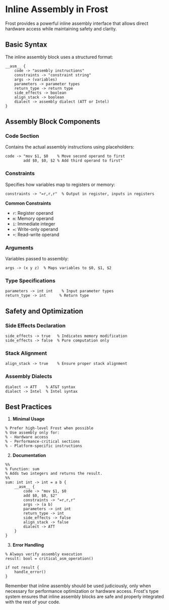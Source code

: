# Inline Assembly in Frost

Frost provides a powerful inline assembly interface that allows direct hardware
access while maintaining safety and clarity.

## Basic Syntax

The inline assembly block uses a structured format:

```frost
__asm__ {
    code -> "assembly instructions"
    constraints -> "constraint string"
    args -> (variables)
    parameters -> parameter types
    return_type -> return type
    side_effects -> boolean
    align_stack -> boolean
    dialect -> assembly dialect (ATT or Intel)
}
```

## Assembly Block Components

### Code Section

Contains the actual assembly instructions using placeholders:

```frost
code -> "mov $1, $0    % Move second operand to first
        add $0, $0, $2 % Add third operand to first"
```

### Constraints

Specifies how variables map to registers or memory:

```frost
constraints -> "=r,r,r"  % Output in register, inputs in registers
```

**Common Constraints**

- `r`: Register operand
- `m`: Memory operand
- `i`: Immediate integer
- `=`: Write-only operand
- `+`: Read-write operand

### Arguments

Variables passed to assembly:

```frost
args -> (x y z)  % Maps variables to $0, $1, $2
```

### Type Specifications

```frost
parameters -> int int    % Input parameter types
return_type -> int      % Return type
```

## Safety and Optimization

### Side Effects Declaration

```frost
side_effects -> true   % Indicates memory modification
side_effects -> false  % Pure computation only
```

### Stack Alignment

```frost
align_stack -> true    % Ensure proper stack alignment
```

### Assembly Dialects

```frost
dialect -> ATT    % AT&T syntax
dialect -> Intel  % Intel syntax
```

## Best Practices

1. **Minimal Usage**

```frost
% Prefer high-level Frost when possible
% Use assembly only for:
% - Hardware access
% - Performance-critical sections
% - Platform-specific instructions
```

2. **Documentation**

```frost
%%
% Function: sum
% Adds two integers and returns the result.
%%
sum: int int -> int = a b {
    __asm__ {
        code -> "mov $1, $0
        add $0, $0, $2"
        constraints -> "=r,r,r"
        args -> (a b)
        parameters -> int int
        return_type -> int
        side_effects -> false
        align_stack -> false
        dialect -> ATT
    }
}
```

3. **Error Handling**

```frost
% Always verify assembly execution
result: bool = critical_asm_operation()

if not result {
    handle_error()
}
```

Remember that inline assembly should be used judiciously, only when necessary
for performance optimization or hardware access. Frost's type system ensures
that inline assembly blocks are safe and properly integrated with the rest of
your code.
